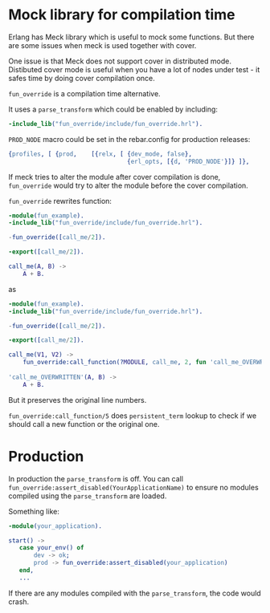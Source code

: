 # Mock library for compilation time

Erlang has Meck library which is useful to mock some functions.
But there are some issues when meck is used together with cover.

One issue is that Meck does not support cover in distributed mode.
Distibuted cover mode is useful when you have a lot of nodes under
test - it safes time by doing cover compilation once.


`fun_override` is a compilation time alternative.

It uses a `parse_transform` which could be enabled by including:

```erlang
-include_lib("fun_override/include/fun_override.hrl").
```

`PROD_NODE` macro could be set in the rebar.config for production releases:


```erlang
{profiles, [ {prod,    [{relx, [ {dev_mode, false},
                                 {erl_opts, [{d, 'PROD_NODE'}]} ]},
```


If meck tries to alter the module after cover compilation is done,
`fun_override` would try to alter the module before the cover compilation.

`fun_override` rewrites function:

```erlang
-module(fun_example).
-include_lib("fun_override/include/fun_override.hrl").

-fun_override([call_me/2]).

-export([call_me/2]).

call_me(A, B) ->
    A + B.
```

as

```erlang
-module(fun_example).
-include_lib("fun_override/include/fun_override.hrl").

-fun_override([call_me/2]).

-export([call_me/2]).

call_me(V1, V2) ->
    fun_override:call_function(?MODULE, call_me, 2, fun 'call_me_OVERWRITTEN'/2, [V1, V2]).
    
'call_me_OVERWRITTEN'(A, B) ->
    A + B.
```

But it preserves the original line numbers.

`fun_override:call_function/5` does `persistent_term` lookup to check if we should
call a new function or the original one.

# Production

In production the `parse_transform` is off.
You can call `fun_override:assert_disabled(YourApplicationName)` to ensure no modules
compiled using the `parse_transform` are loaded.

Something like:

```erlang
-module(your_application).

start() ->
   case your_env() of
       dev -> ok;
       prod -> fun_override:assert_disabled(your_application)
   end,
   ...
```

If there are any modules compiled with the `parse_transform`, the code would crash.

